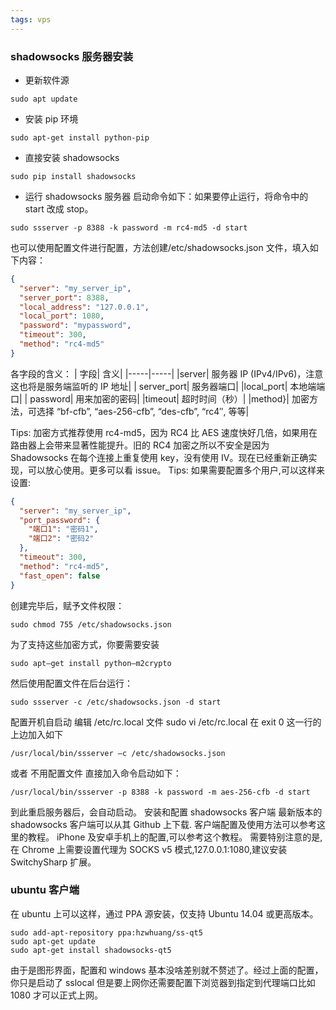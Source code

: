 ```yaml
---
tags: vps
---
```


### shadowsocks 服务器安装

- 更新软件源

```shell
sudo apt update
```

- 安装 pip 环境

```shell
sudo apt-get install python-pip
```

- 直接安装 shadowsocks

```shell
sudo pip install shadowsocks
```

- 运行 shadowsocks 服务器
  启动命令如下：如果要停止运行，将命令中的 start 改成 stop。

```shell
sudo ssserver -p 8388 -k password -m rc4-md5 -d start
```

也可以使用配置文件进行配置，方法创建/etc/shadowsocks.json 文件，填入如下内容：

```json
{
  "server": "my_server_ip",
  "server_port": 8388,
  "local_address": "127.0.0.1",
  "local_port": 1080,
  "password": "mypassword",
  "timeout": 300,
  "method": "rc4-md5"
}
```

各字段的含义：
| 字段| 含义|
|-----|-----|
|server| 服务器 IP (IPv4/IPv6)，注意这也将是服务端监听的 IP 地址|
| server_port| 服务器端口|
|local_port| 本地端端口|
| password| 用来加密的密码|
|timeout| 超时时间（秒）|
|method}| 加密方法，可选择 “bf-cfb”, “aes-256-cfb”, “des-cfb”, “rc4″, 等等|

Tips: 加密方式推荐使用 rc4-md5，因为 RC4 比 AES 速度快好几倍，如果用在路由器上会带来显著性能提升。旧的 RC4 加密之所以不安全是因为 Shadowsocks 在每个连接上重复使用 key，没有使用 IV。现在已经重新正确实现，可以放心使用。更多可以看 issue。
Tips: 如果需要配置多个用户,可以这样来设置:

```json
{
  "server": "my_server_ip",
  "port_password": {
    "端口1": "密码1",
    "端口2": "密码2"
  },
  "timeout": 300,
  "method": "rc4-md5",
  "fast_open": false
}
```

创建完毕后，赋予文件权限：

```shell
sudo chmod 755 /etc/shadowsocks.json
```

为了支持这些加密方式，你要需要安装

```shell
sudo apt–get install python–m2crypto
```

然后使用配置文件在后台运行：

```shell
sudo ssserver -c /etc/shadowsocks.json -d start
```

配置开机自启动
编辑 /etc/rc.local 文件
sudo vi /etc/rc.local
在 exit 0 这一行的上边加入如下

```shellj
/usr/local/bin/ssserver –c /etc/shadowsocks.json
```

或者 不用配置文件 直接加入命令启动如下：

```shell
/usr/local/bin/ssserver -p 8388 -k password -m aes-256-cfb -d start
```

到此重启服务器后，会自动启动。
安装和配置 shadowsocks 客户端
最新版本的 shadowsocks 客户端可以从其 Github 上下载.
客户端配置及使用方法可以参考这里的教程。
iPhone 及安卓手机上的配置,可以参考这个教程。
需要特别注意的是,在 Chrome 上需要设置代理为 SOCKS v5 模式,127.0.0.1:1080,建议安装 SwitchySharp 扩展。

### ubuntu 客户端

在 ubuntu 上可以这样，通过 PPA 源安装，仅支持 Ubuntu 14.04 或更高版本。

```shell
sudo add-apt-repository ppa:hzwhuang/ss-qt5
sudo apt-get update
sudo apt-get install shadowsocks-qt5
```

由于是图形界面，配置和 windows 基本没啥差别就不赘述了。经过上面的配置，你只是启动了 sslocal 但是要上网你还需要配置下浏览器到指定到代理端口比如 1080 才可以正式上网。
